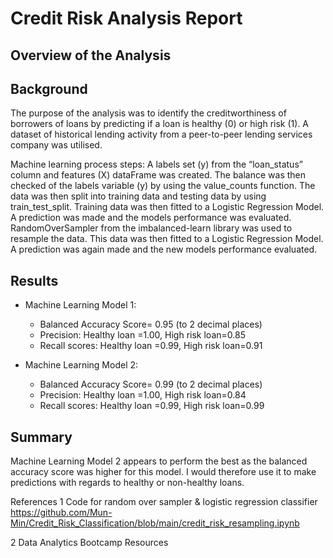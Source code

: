 # Credit Risk Analysis Report

## Overview of the Analysis

## Background
The purpose of the analysis was to identify the creditworthiness of borrowers of loans by predicting if a loan is healthy (0) or high risk (1). A dataset of historical lending activity from a peer-to-peer lending services company was utilised. 

Machine learning process steps:
A labels set (y) from the “loan_status” column and features (X) dataFrame was created.
The balance was then checked of the labels variable (y) by using the value_counts function. 
The data was then split into training data and testing data by using train_test_split. 
Training data was then fitted to a Logistic Regression Model. 
A prediction was made and the models performance was evaluated.
RandomOverSampler from the imbalanced-learn library was used to resample the data. 
This data was then fitted to a Logistic Regression Model. 
A prediction was again made and the new models performance evaluated.

## Results
* Machine Learning Model 1:
  * Balanced Accuracy Score= 0.95 (to 2 decimal places)
  * Precision: Healthy loan =1.00, High risk loan=0.85 
  * Recall scores: Healthy loan =0.99, High risk loan=0.91
  
* Machine Learning Model 2:
  * Balanced Accuracy Score= 0.99 (to 2 decimal places)
  * Precision: Healthy loan =1.00, High risk loan=0.84 
  * Recall scores: Healthy loan =0.99, High risk loan=0.99

## Summary
Machine Learning Model 2 appears to perform the best as the balanced accuracy score was higher for this model. I would therefore use it to make predictions with regards to healthy or non-healthy loans.


References
1 Code for random over sampler & logistic regression classifier https://github.com/Mun-Min/Credit_Risk_Classification/blob/main/credit_risk_resampling.ipynb

2 Data Analytics Bootcamp Resources
